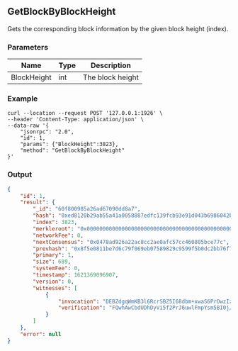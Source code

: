 ## GetBlockByBlockHeight

 Gets the corresponding block information by the given block height (index).

### Parameters

| Name         | Type   | Description       |
| ---------------- | -------------- | ------- |
| BlockHeight    |  int  |  The block height  |

### Example

```shell
curl --location --request POST '127.0.0.1:1926' \
--header 'Content-Type: application/json' \
--data-raw '{
    "jsonrpc": "2.0",
    "id": 1,
    "params": {"BlockHeight":3823},
    "method": "GetBlockByBlockHeight"
}'
```

### Output

```json
{
    "id": 1,
    "result": {
        "_id": "60f800985a26ad67090dd8a7",
        "hash": "0xed8120b29ab55a41a0058887edfc139fcb93e91d043b6986042b12a31d3cb139",
        "index": 3823,
        "merkleroot": "0x0000000000000000000000000000000000000000000000000000000000000000",
        "networkFee": 0,
        "nextConsensus": "0x0478ad926a22ac8cc2ae0afc57cc460805bce77c",
        "prevhash": "0x8f5e0811be7d6c79f069eb07589829c9599f5b0dc2bb76f7c93e1b7cc6aff610",
        "primary": 1,
        "size": 689,
        "systemFee": 0,
        "timestamp": 1621369096907,
        "version": 0,
        "witnesses": [
            {
                "invocation": "DEBZdgqWmKB3l6RcrSBZ5I68dbm+xwaS6PrOwzIzwZhjbL1656HEGU8elTXgsfepITIrZbu2zTKdht/0OHTsvOl0DEDTfr0hxooCt1m2kdlaAUBVwF0LyRqwzeQ5GmYQwiD6JkUcQ+2tZXSrDUqSr7ogfI7VtWUyPAnPNis7l6aRJ+PRDECOtBIslCvOyrx1Q32DuzOcusilkpagwcF0SIleWNuIrPyALZtINqiIrHPEzY9wzMC22Rxr9tZlcJQYovKURdjTDEBUf7llCylqJO40vO6pCZA5nr3dMBe310mcLHBbI/3dC0wBEVXOjpYkZGPc8b41aQBulwZ/AC2RBKkK04i7o0VqDEB8Lq82/VaxNQNwUFt5ffrvTE77kpag+Aigw4xGZe7UpZwxOy6kKRGUwx2iulI9GmV1j1L5mjPCAN5kF/ekF2mx",
                "verification": "FQwhAwCbdUDhDyVi5f2PrJ6uwlFmpYsm5BI0j/WoaSe/rCKiDCECFLrwzuo6ZvF+fh6DnqJf2L7WzYLmu25oJQGJBl9E/wEMIQI+mzLqiblNBm5kmxJP1Q45bukTaejipq4bEcFw0CIlbQwhA0CNzUFjlvZHg6xYfqHhWTxX2f6ogMimoZIOkqJZR3gGDCEDkYlZM7MIn1oLHYupZ+/9xpjvHxDscAru8rOX0WK95DUMIQKng0vpsy4pgdFXy1u9OstCz9EepcOxAiTXpE6YxZEPGwwhAroscPWZbzV6QxmHBYWfriz+oT4RcpYoAHcrPViKnUq9F0Ge0Nw6"
            }
        ]
    },
    "error": null
}
```



